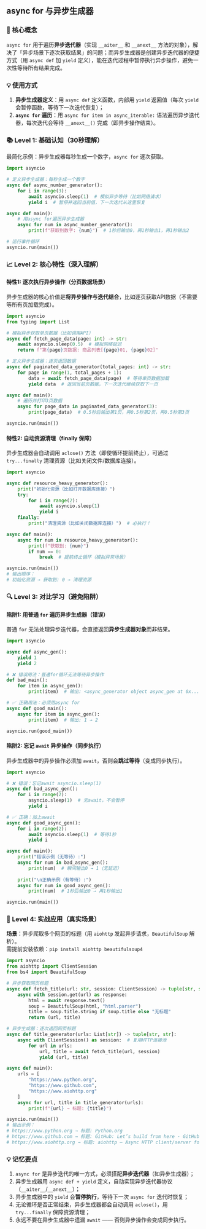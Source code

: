 ## async for 与异步生成器

### 🎯 核心概念
`async for` 用于遍历**异步迭代器**（实现 `__aiter__` 和 `__anext__` 方法的对象），解决了「异步场景下逐次获取结果」的问题；而异步生成器是创建异步迭代器的便捷方式（用 `async def` 加 `yield` 定义），能在迭代过程中暂停执行异步操作，避免一次性等待所有结果完成。


### 💡 使用方式
1. **异步生成器定义**：用 `async def` 定义函数，内部用 `yield` 返回值（每次 `yield` 会暂停函数，等待下一次迭代恢复）；  
2. **`async for` 遍历**：用 `async for item in async_iterable:` 语法遍历异步迭代器，每次迭代会等待 `__anext__()` 完成（即异步操作结束）。


### 📚 Level 1: 基础认知（30秒理解）
最简化示例：异步生成器每秒生成一个数字，`async for` 逐次获取。

```python
import asyncio

# 定义异步生成器：每秒生成一个数字
async def async_number_generator():
    for i in range(3):
        await asyncio.sleep(1)  # 模拟异步等待（比如网络请求）
        yield i  # 暂停并返回当前值，下一次迭代从这里恢复

async def main():
    # 用async for遍历异步生成器
    async for num in async_number_generator():
        print(f"获取到数字: {num}")  # 1秒后输出0，再1秒输出1，再1秒输出2

# 运行事件循环
asyncio.run(main())
```


### 📈 Level 2: 核心特性（深入理解）
#### 特性1: 逐次执行异步操作（分页数据场景）
异步生成器的核心价值是**将异步操作与迭代结合**，比如逐页获取API数据（不需要等所有页加载完成）。

```python
import asyncio
from typing import List

# 模拟异步获取单页数据（比如调用API）
async def fetch_page_data(page: int) -> str:
    await asyncio.sleep(0.5)  # 模拟网络延迟
    return f"第{page}页数据: 商品列表[{page}01, {page}02]"

# 定义异步生成器：逐页返回数据
async def paginated_data_generator(total_pages: int) -> str:
    for page in range(1, total_pages + 1):
        data = await fetch_page_data(page)  # 等待单页数据加载
        yield data  # 返回当前页数据，下一次迭代继续获取下一页

async def main():
    # 遍历并打印3页数据
    async for page_data in paginated_data_generator(3):
        print(page_data)  # 0.5秒后输出第1页，再0.5秒第2页，再0.5秒第3页

asyncio.run(main())
```


#### 特性2: 自动资源清理（finally 保障）
异步生成器会自动调用 `aclose()` 方法（即使循环提前终止），可通过 `try...finally` 清理资源（比如关闭文件/数据库连接）。

```python
import asyncio

async def resource_heavy_generator():
    print("初始化资源（比如打开数据库连接）")
    try:
        for i in range(2):
            await asyncio.sleep(1)
            yield i
    finally:
        print("清理资源（比如关闭数据库连接）")  # 必执行！

async def main():
    async for num in resource_heavy_generator():
        print(f"获取到: {num}")
        if num == 0:
            break  # 提前终止循环（模拟异常场景）

asyncio.run(main())
# 输出顺序：
# 初始化资源 → 获取到: 0 → 清理资源
```


### 🔍 Level 3: 对比学习（避免陷阱）
#### 陷阱1: 用普通 `for` 遍历异步生成器（错误）
普通 `for` 无法处理异步迭代器，会直接返回**异步生成器对象**而非结果。

```python
import asyncio

async def async_gen():
    yield 1
    yield 2

# ❌ 错误用法：普通for循环无法等待异步操作
def bad_main():
    for item in async_gen():
        print(item)  # 输出: <async_generator object async_gen at 0x...>

# ✅ 正确用法：必须用async for
async def good_main():
    async for item in async_gen():
        print(item)  # 输出: 1 → 2

asyncio.run(good_main())
```


#### 陷阱2: 忘记 `await` 异步操作（同步执行）
异步生成器中的异步操作必须加 `await`，否则会**跳过等待**（变成同步执行）。

```python
import asyncio

# ❌ 错误：忘记await asyncio.sleep(1)
async def bad_async_gen():
    for i in range(2):
        asyncio.sleep(1)  # 无await，不会暂停
        yield i

# ✅ 正确：加上await
async def good_async_gen():
    for i in range(2):
        await asyncio.sleep(1)  # 等待1秒
        yield i

async def main():
    print("错误示例（无等待）:")
    async for num in bad_async_gen():
        print(num)  # 瞬间输出0 → 1（无延迟）
    
    print("\n正确示例（有等待）:")
    async for num in good_async_gen():
        print(num)  # 1秒后输出0 → 再1秒输出1

asyncio.run(main())
```


### 🚀 Level 4: 实战应用（真实场景）
**场景**：异步爬取多个网页的标题（用 `aiohttp` 发起异步请求，`BeautifulSoup` 解析）。  
需提前安装依赖：`pip install aiohttp beautifulsoup4`

```python
import asyncio
from aiohttp import ClientSession
from bs4 import BeautifulSoup

# 异步获取网页标题
async def fetch_title(url: str, session: ClientSession) -> tuple[str, str]:
    async with session.get(url) as response:
        html = await response.text()
        soup = BeautifulSoup(html, "html.parser")
        title = soup.title.string if soup.title else "无标题"
        return (url, title)

# 异步生成器：逐次返回网页标题
async def title_generator(urls: List[str]) -> tuple[str, str]:
    async with ClientSession() as session:  # 复用HTTP连接池
        for url in urls:
            url, title = await fetch_title(url, session)
            yield (url, title)

async def main():
    urls = [
        "https://www.python.org",
        "https://www.github.com",
        "https://www.aiohttp.org"
    ]
    async for url, title in title_generator(urls):
        print(f"{url} → 标题: {title}")

asyncio.run(main())
# 输出示例：
# https://www.python.org → 标题: Python.org
# https://www.github.com → 标题: GitHub: Let’s build from here · GitHub
# https://www.aiohttp.org → 标题: aiohttp — Async HTTP client/server for asyncio and Python
```


### 💡 记忆要点
1. `async for` 是异步迭代的唯一方式，必须搭配**异步迭代器**（如异步生成器）；  
2. 异步生成器用 `async def + yield` 定义，自动实现异步迭代器协议（`__aiter__`/`__anext__`）；  
3. 异步生成器中的 `yield` 会**暂停执行**，等待下一次 `async for` 迭代时恢复；  
4. 无论循环是否正常结束，异步生成器都会自动调用 `aclose()`，用 `try...finally` 保障资源清理；  
5. 永远不要在异步生成器中遗漏 `await` —— 否则异步操作会变成同步执行。